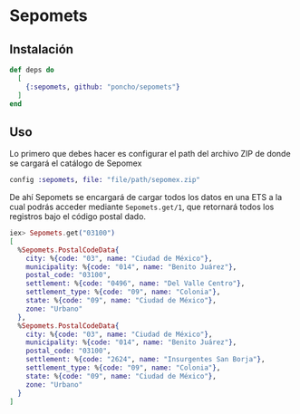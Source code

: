 # Sepomets

## Instalación

```elixir
def deps do
  [
    {:sepomets, github: "poncho/sepomets"}
  ]
end
```

## Uso

Lo primero que debes hacer es configurar el path del archivo ZIP de donde se cargará el catálogo de Sepomex

```elixir
config :sepomets, file: "file/path/sepomex.zip"
```

De ahí Sepomets se encargará de cargar todos los datos en una ETS a la cual podrás acceder mediante `Sepomets.get/1`, que retornará todos los registros bajo el código postal dado.

```elixir
iex> Sepomets.get("03100")
[
  %Sepomets.PostalCodeData{
    city: %{code: "03", name: "Ciudad de México"},
    municipality: %{code: "014", name: "Benito Juárez"},
    postal_code: "03100",
    settlement: %{code: "0496", name: "Del Valle Centro"},
    settlement_type: %{code: "09", name: "Colonia"},
    state: %{code: "09", name: "Ciudad de México"},
    zone: "Urbano"
  },
  %Sepomets.PostalCodeData{
    city: %{code: "03", name: "Ciudad de México"},
    municipality: %{code: "014", name: "Benito Juárez"},
    postal_code: "03100",
    settlement: %{code: "2624", name: "Insurgentes San Borja"},
    settlement_type: %{code: "09", name: "Colonia"},
    state: %{code: "09", name: "Ciudad de México"},
    zone: "Urbano"
  }
]
```

